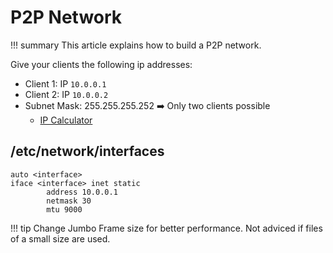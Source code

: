 # P2P Network

!!! summary
    This article explains how to build a P2P network.

Give your clients the following ip addresses:

* Client 1: IP `10.0.0.1`
* Client 2: IP `10.0.0.2`
* Subnet Mask: 255.255.255.252 :arrow_right: Only two clients possible 
    * [IP Calculator](http://jodies.de/ipcalc?host=10.1.6.0&mask1=30&mask2=)

## /etc/network/interfaces
```
auto <interface>
iface <interface> inet static
        address 10.0.0.1
        netmask 30
        mtu 9000
```

!!! tip
    Change Jumbo Frame size for better performance. Not adviced if files of a small size are used.
